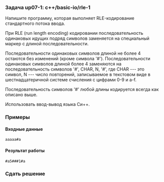 ### Задача up07-1: c++/basic-io/rle-1

Напишите программу, которая выполняет RLE-кодирование стандартного
потока ввода.

При RLE (run length encoding) кодировании последовательность одинаковых
идущих подряд символов заменяется на специальный маркер с длиной
последовательности.

Последовательности одинаковых символов длиной не более 4 остаются без
изменений (кроме символа \'\#\'). Последовательности одинаковых символов
длиной более 4 заменяются на последовательность символов \'\#\', CHAR,
N, \'\#\', где CHAR --- это символ, N --- число повторений, записываемое
в текстовом виде в шестнадцатеричной системе счисления с цифрами 0-9 и
a-f.

Последовательность символов \'\#\' любой длины кодируется всегда как
описано выше.

Использовать ввод-вывод языка Си++.

### Примеры

#### Входные данные

    aaaaa#a

#### Результат работы

    #a5###1#a

### Сдать решение
